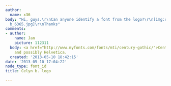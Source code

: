 ```yaml
---
author:
  name: x36
body: "Hi, guys.\r\nCan anyone identify a font from the logo?\r\n[img:sites/default/files/old-images/celyn
  b_6365.jpg]\r\nThanks"
comments:
- author:
    name: Jan
    picture: 112311
  body: <a href="http://www.myfonts.com/fonts/mti/century-gothic/">Century Gothic</a>
    and possibly Helvetica.
  created: '2013-05-10 18:42:15'
date: '2013-05-10 17:04:22'
node_type: font_id
title: Celyn b. logo

---
```


